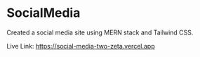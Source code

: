 # SocialMedia
Created a social media site using MERN stack and Tailwind CSS.

Live Link: https://social-media-two-zeta.vercel.app

